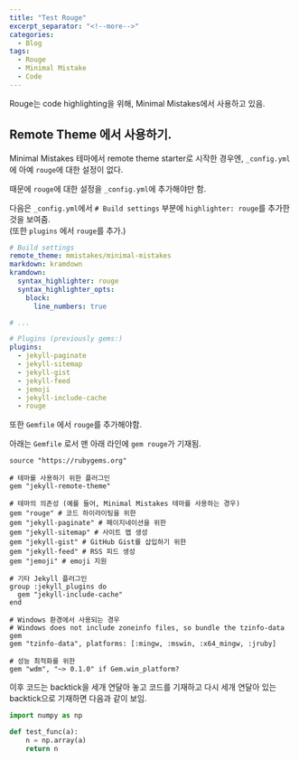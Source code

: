 ```yaml
---
title: "Test Rouge"
excerpt_separator: "<!--more-->"
categories:
  - Blog
tags:
  - Rouge
  - Minimal Mistake
  - Code
---
```


Rouge는 code highlighting을 위해, Minimal Mistakes에서 사용하고 있음.

<!--more-->

## Remote Theme 에서 사용하기.

Minimal Mistakes 테마에서 remote theme starter로 시작한 경우엔, `_config.yml` 에 아예 `rouge`에 대한 설정이 없다.

때문에 `rouge`에 대한 설정을 `_config.yml`에 추가해야만 함.

다음은 `_config.yml`에서 `# Build settings` 부분에 `highlighter: rouge`를 추가한 것을 보여줌.  
(또한 `plugins` 에서 `rouge`를 추가.)

```yml
# Build settings
remote_theme: mmistakes/minimal-mistakes
markdown: kramdown
kramdown:
  syntax_highlighter: rouge
  syntax_highlighter_opts:
    block:
      line_numbers: true

# ...

# Plugins (previously gems:)
plugins:
  - jekyll-paginate
  - jekyll-sitemap
  - jekyll-gist
  - jekyll-feed
  - jemoji
  - jekyll-include-cache
  - rouge
```

또한 `Gemfile` 에서 `rouge`를 추가해야함.

아래는 `Gemfile` 로서 맨 아래 라인에 `gem rouge`가 기재됨.
```
source "https://rubygems.org"

# 테마를 사용하기 위한 플러그인
gem "jekyll-remote-theme"

# 테마의 의존성 (예를 들어, Minimal Mistakes 테마를 사용하는 경우)
gem "rouge" # 코드 하이라이팅을 위한
gem "jekyll-paginate" # 페이지네이션을 위한
gem "jekyll-sitemap" # 사이트 맵 생성
gem "jekyll-gist" # GitHub Gist를 삽입하기 위한
gem "jekyll-feed" # RSS 피드 생성
gem "jemoji" # emoji 지원

# 기타 Jekyll 플러그인
group :jekyll_plugins do
  gem "jekyll-include-cache"
end

# Windows 환경에서 사용되는 경우
# Windows does not include zoneinfo files, so bundle the tzinfo-data gem
gem "tzinfo-data", platforms: [:mingw, :mswin, :x64_mingw, :jruby]

# 성능 최적화를 위한
gem "wdm", "~> 0.1.0" if Gem.win_platform?
```

이후 코드는 backtick을 세개 연달아 놓고 코드를 기재하고 다시 세개 연달아 있는 backtick으로 기재하면 다음과 같이 보임.

```python
import numpy as np

def test_func(a):
    n = np.array(a)
    return n
```
